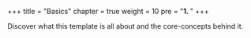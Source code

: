 +++
title = "Basics"
chapter = true
weight = 10
pre = "<b>1. </b>"
+++

Discover what this template is all about and the core-concepts behind it.